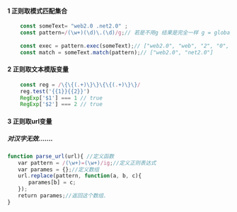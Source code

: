 #### 1 正则取模式匹配集合
``` javascript
    const someText= "web2.0 .net2.0" ;
    const pattern=/(\w+)(\d)\.(\d)/g;// 若是不用g 结果是完全一样 g = global,i = ignoreCase1表示忽略大小写 m = mutiline 表示多行匹配
    
    const exec = pattern.exec(someText);// ["web2.0", "web", "2", "0", index: 0, input: "web2.0 .net2.0", groups: undefined]
    const match = someText.match(pattern);// ["web2.0", "net2.0"]
```

#### 2 正则取文本模版变量
``` javascript
    const reg = /\{\{(.+)\}\}\{\{(.+)\}\}/
    reg.test('{{1}}{{2}}')
    RegExp['$1'] === 1 // true
    RegExp['$2'] === 2 // true
```

#### 3 正则取url变量
##### 对汉字无效.......
```javascript
function parse_url(url){ //定义函数
　　var pattern = /(\w+)=(\w+)/ig;//定义正则表达式
　　var parames = {};//定义数组
　　url.replace(pattern, function(a, b, c){
　　　　parames[b] = c;
　　});
　　return parames;//返回这个数组.
}
```

